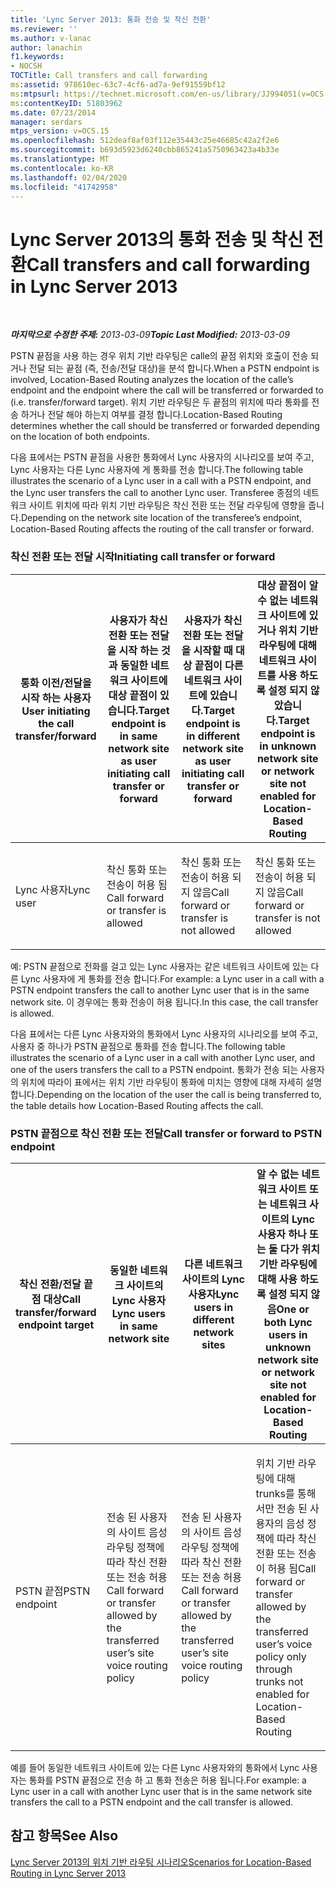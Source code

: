 ```yaml
---
title: 'Lync Server 2013: 통화 전송 및 착신 전환'
ms.reviewer: ''
ms.author: v-lanac
author: lanachin
f1.keywords:
- NOCSH
TOCTitle: Call transfers and call forwarding
ms:assetid: 978610ec-63c7-4cf6-ad7a-9ef91559bf12
ms:mtpsurl: https://technet.microsoft.com/en-us/library/JJ994051(v=OCS.15)
ms:contentKeyID: 51803962
ms.date: 07/23/2014
manager: serdars
mtps_version: v=OCS.15
ms.openlocfilehash: 512deaf8af03f112e35443c25e46685c42a2f2e6
ms.sourcegitcommit: b693d5923d6240cbb865241a5750963423a4b33e
ms.translationtype: MT
ms.contentlocale: ko-KR
ms.lasthandoff: 02/04/2020
ms.locfileid: "41742958"
---
```

<div data-xmlns="http://www.w3.org/1999/xhtml">

<div class="topic" data-xmlns="http://www.w3.org/1999/xhtml" data-msxsl="urn:schemas-microsoft-com:xslt" data-cs="http://msdn.microsoft.com/en-us/">

<div data-asp="http://msdn2.microsoft.com/asp">

# <a name="call-transfers-and-call-forwarding-in-lync-server-2013"></a><span data-ttu-id="106e5-102">Lync Server 2013의 통화 전송 및 착신 전환</span><span class="sxs-lookup"><span data-stu-id="106e5-102">Call transfers and call forwarding in Lync Server 2013</span></span>

</div>

<div id="mainSection">

<div id="mainBody">

<span> </span>

<span data-ttu-id="106e5-103">_**마지막으로 수정한 주제:** 2013-03-09_</span><span class="sxs-lookup"><span data-stu-id="106e5-103">_**Topic Last Modified:** 2013-03-09_</span></span>

<span data-ttu-id="106e5-104">PSTN 끝점을 사용 하는 경우 위치 기반 라우팅은 calle의 끝점 위치와 호출이 전송 되거나 전달 되는 끝점 (즉, 전송/전달 대상)을 분석 합니다.</span><span class="sxs-lookup"><span data-stu-id="106e5-104">When a PSTN endpoint is involved, Location-Based Routing analyzes the location of the calle’s endpoint and the endpoint where the call will be transferred or forwarded to (i.e. transfer/forward target).</span></span> <span data-ttu-id="106e5-105">위치 기반 라우팅은 두 끝점의 위치에 따라 통화를 전송 하거나 전달 해야 하는지 여부를 결정 합니다.</span><span class="sxs-lookup"><span data-stu-id="106e5-105">Location-Based Routing determines whether the call should be transferred or forwarded depending on the location of both endpoints.</span></span>

<span data-ttu-id="106e5-106">다음 표에서는 PSTN 끝점을 사용한 통화에서 Lync 사용자의 시나리오를 보여 주고, Lync 사용자는 다른 Lync 사용자에 게 통화를 전송 합니다.</span><span class="sxs-lookup"><span data-stu-id="106e5-106">The following table illustrates the scenario of a Lync user in a call with a PSTN endpoint, and the Lync user transfers the call to another Lync user.</span></span> <span data-ttu-id="106e5-107">Transferee 종점의 네트워크 사이트 위치에 따라 위치 기반 라우팅은 착신 전환 또는 전달 라우팅에 영향을 줍니다.</span><span class="sxs-lookup"><span data-stu-id="106e5-107">Depending on the network site location of the transferee’s endpoint, Location-Based Routing affects the routing of the call transfer or forward.</span></span>

### <a name="initiating-call-transfer-or-forward"></a><span data-ttu-id="106e5-108">착신 전환 또는 전달 시작</span><span class="sxs-lookup"><span data-stu-id="106e5-108">Initiating call transfer or forward</span></span>

<table>
<colgroup>
<col style="width: 25%" />
<col style="width: 25%" />
<col style="width: 25%" />
<col style="width: 25%" />
</colgroup>
<thead>
<tr class="header">
<th><span data-ttu-id="106e5-109">통화 이전/전달을 시작 하는 사용자</span><span class="sxs-lookup"><span data-stu-id="106e5-109">User initiating the call transfer/forward</span></span></th>
<th><span data-ttu-id="106e5-110">사용자가 착신 전환 또는 전달을 시작 하는 것과 동일한 네트워크 사이트에 대상 끝점이 있습니다.</span><span class="sxs-lookup"><span data-stu-id="106e5-110">Target endpoint is in same network site as user initiating call transfer or forward</span></span></th>
<th><span data-ttu-id="106e5-111">사용자가 착신 전환 또는 전달을 시작할 때 대상 끝점이 다른 네트워크 사이트에 있습니다.</span><span class="sxs-lookup"><span data-stu-id="106e5-111">Target endpoint is in different network site as user initiating call transfer or forward</span></span></th>
<th><span data-ttu-id="106e5-112">대상 끝점이 알 수 없는 네트워크 사이트에 있거나 위치 기반 라우팅에 대해 네트워크 사이트를 사용 하도록 설정 되지 않았습니다.</span><span class="sxs-lookup"><span data-stu-id="106e5-112">Target endpoint is in unknown network site or network site not enabled for Location-Based Routing</span></span></th>
</tr>
</thead>
<tbody>
<tr class="odd">
<td><p><span data-ttu-id="106e5-113">Lync 사용자</span><span class="sxs-lookup"><span data-stu-id="106e5-113">Lync user</span></span></p></td>
<td><p><span data-ttu-id="106e5-114">착신 통화 또는 전송이 허용 됨</span><span class="sxs-lookup"><span data-stu-id="106e5-114">Call forward or transfer is allowed</span></span></p></td>
<td><p><span data-ttu-id="106e5-115">착신 통화 또는 전송이 허용 되지 않음</span><span class="sxs-lookup"><span data-stu-id="106e5-115">Call forward or transfer is not allowed</span></span></p></td>
<td><p><span data-ttu-id="106e5-116">착신 통화 또는 전송이 허용 되지 않음</span><span class="sxs-lookup"><span data-stu-id="106e5-116">Call forward or transfer is not allowed</span></span></p></td>
</tr>
</tbody>
</table>

  

<span data-ttu-id="106e5-117">예: PSTN 끝점으로 전화를 걸고 있는 Lync 사용자는 같은 네트워크 사이트에 있는 다른 Lync 사용자에 게 통화를 전송 합니다.</span><span class="sxs-lookup"><span data-stu-id="106e5-117">For example: a Lync user in a call with a PSTN endpoint transfers the call to another Lync user that is in the same network site.</span></span> <span data-ttu-id="106e5-118">이 경우에는 통화 전송이 허용 됩니다.</span><span class="sxs-lookup"><span data-stu-id="106e5-118">In this case, the call transfer is allowed.</span></span>

<span data-ttu-id="106e5-119">다음 표에서는 다른 Lync 사용자와의 통화에서 Lync 사용자의 시나리오를 보여 주고, 사용자 중 하나가 PSTN 끝점으로 통화를 전송 합니다.</span><span class="sxs-lookup"><span data-stu-id="106e5-119">The following table illustrates the scenario of a Lync user in a call with another Lync user, and one of the users transfers the call to a PSTN endpoint.</span></span> <span data-ttu-id="106e5-120">통화가 전송 되는 사용자의 위치에 따라이 표에서는 위치 기반 라우팅이 통화에 미치는 영향에 대해 자세히 설명 합니다.</span><span class="sxs-lookup"><span data-stu-id="106e5-120">Depending on the location of the user the call is being transferred to, the table details how Location-Based Routing affects the call.</span></span>

### <a name="call-transfer-or-forward-to-pstn-endpoint"></a><span data-ttu-id="106e5-121">PSTN 끝점으로 착신 전환 또는 전달</span><span class="sxs-lookup"><span data-stu-id="106e5-121">Call transfer or forward to PSTN endpoint</span></span>

<table>
<colgroup>
<col style="width: 25%" />
<col style="width: 25%" />
<col style="width: 25%" />
<col style="width: 25%" />
</colgroup>
<thead>
<tr class="header">
<th><span data-ttu-id="106e5-122">착신 전환/전달 끝점 대상</span><span class="sxs-lookup"><span data-stu-id="106e5-122">Call transfer/forward endpoint target</span></span></th>
<th><span data-ttu-id="106e5-123">동일한 네트워크 사이트의 Lync 사용자</span><span class="sxs-lookup"><span data-stu-id="106e5-123">Lync users in same network site</span></span></th>
<th><span data-ttu-id="106e5-124">다른 네트워크 사이트의 Lync 사용자</span><span class="sxs-lookup"><span data-stu-id="106e5-124">Lync users in different network sites</span></span></th>
<th><span data-ttu-id="106e5-125">알 수 없는 네트워크 사이트 또는 네트워크 사이트의 Lync 사용자 하나 또는 둘 다가 위치 기반 라우팅에 대해 사용 하도록 설정 되지 않음</span><span class="sxs-lookup"><span data-stu-id="106e5-125">One or both Lync users in unknown network site or network site not enabled for Location-Based Routing</span></span></th>
</tr>
</thead>
<tbody>
<tr class="odd">
<td><p><span data-ttu-id="106e5-126">PSTN 끝점</span><span class="sxs-lookup"><span data-stu-id="106e5-126">PSTN endpoint</span></span></p></td>
<td><p><span data-ttu-id="106e5-127">전송 된 사용자의 사이트 음성 라우팅 정책에 따라 착신 전환 또는 전송 허용</span><span class="sxs-lookup"><span data-stu-id="106e5-127">Call forward or transfer allowed by the transferred user’s site voice routing policy</span></span></p></td>
<td><p><span data-ttu-id="106e5-128">전송 된 사용자의 사이트 음성 라우팅 정책에 따라 착신 전환 또는 전송 허용</span><span class="sxs-lookup"><span data-stu-id="106e5-128">Call forward or transfer allowed by the transferred user’s site voice routing policy</span></span></p></td>
<td><p><span data-ttu-id="106e5-129">위치 기반 라우팅에 대해 trunks를 통해서만 전송 된 사용자의 음성 정책에 따라 착신 전환 또는 전송이 허용 됨</span><span class="sxs-lookup"><span data-stu-id="106e5-129">Call forward or transfer allowed by the transferred user’s voice policy only through trunks not enabled for Location-Based Routing</span></span></p></td>
</tr>
</tbody>
</table>

  
<span data-ttu-id="106e5-130">예를 들어 동일한 네트워크 사이트에 있는 다른 Lync 사용자와의 통화에서 Lync 사용자는 통화를 PSTN 끝점으로 전송 하 고 통화 전송은 허용 됩니다.</span><span class="sxs-lookup"><span data-stu-id="106e5-130">For example: a Lync user in a call with another Lync user that is in the same network site transfers the call to a PSTN endpoint and the call transfer is allowed.</span></span>

<div>

## <a name="see-also"></a><span data-ttu-id="106e5-131">참고 항목</span><span class="sxs-lookup"><span data-stu-id="106e5-131">See Also</span></span>


[<span data-ttu-id="106e5-132">Lync Server 2013의 위치 기반 라우팅 시나리오</span><span class="sxs-lookup"><span data-stu-id="106e5-132">Scenarios for Location-Based Routing in Lync Server 2013</span></span>](lync-server-2013-scenarios-for-location-based-routing.md)  
  

</div>

</div>

<span> </span>

</div>

</div>

</div>

